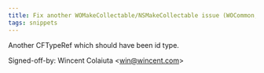 ```yaml
---
title: Fix another WOMakeCollectable/NSMakeCollectable issue (WOCommon, 42aa205)
tags: snippets
---
```


Another CFTypeRef which should have been id type.

Signed-off-by: Wincent Colaiuta &lt;win@wincent.com&gt;
